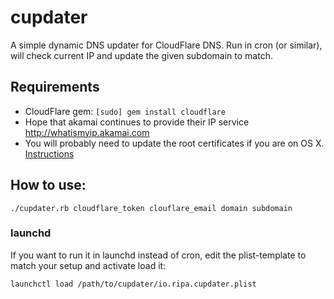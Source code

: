 # cupdater #

A simple dynamic DNS updater for CloudFlare DNS. Run in cron (or similar), will check current IP and update the given subdomain to match.

## Requirements ##

 * CloudFlare gem: ```[sudo] gem install cloudflare```
 * Hope that akamai continues to provide their IP service http://whatismyip.akamai.com
 * You will probably need to update the root certificates if you are on OS X. [Instructions](http://railsapps.github.io/openssl-certificate-verify-failed.html)

## How to use: ##

    ./cupdater.rb cloudflare_token clouflare_email domain subdomain

### launchd ###

If you want to run it in launchd instead of cron, edit the plist-template to match your setup and activate load it:

    launchctl load /path/to/cupdater/io.ripa.cupdater.plist

